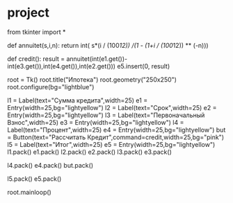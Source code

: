 # project
from tkinter import *

def annuitet(s,i,n):
  return int( s*(i / (100*12)) /(1 - (1+i / (100*12)) ** (-n)))

def credit():
  result = annuitet(int(e1.get())-int(e3.get()),int(e4.get()),int(e2.get()))
  e5.insert(0, result)

root = Tk()
root.title("Ипотека")
root.geometry("250x250")
root.configure(bg="lightblue")

l1 = Label(text="Сумма кредита",width=25)
e1 = Entry(width=25,bg="lightyellow")
l2 = Label(text="Срок",width=25)
e2 = Entry(width=25,bg="lightyellow")
l3 = Label(text="Первоначальный Взнос",width=25)
e3 = Entry(width=25,bg="lightyellow")
l4 = Label(text="Процент",width=25)
e4 = Entry(width=25,bg="lightyellow")
but = Button(text="Рассчитать Кредит",command=credit,width=25,bg="pink")
l5 = Label(text="Итог",width=25)
e5 = Entry(width=25,bg="lightyellow")
l1.pack()
e1.pack()
l2.pack()
e2.pack()
l3.pack()
e3.pack()

l4.pack()
e4.pack()
but.pack()

l5.pack()
e5.pack()

root.mainloop()
